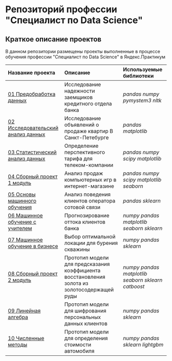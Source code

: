 # Репозиторий профессии "Специалист по Data Science"



## Краткое описание проектов

В данном репозитории размещены проекты выполненные в процессе обучения профессии "Специалист по Data Science" в Яндекс.Практикум

| Название проекта | Описание | Используемые библиотеки | 
| :---------------------- | :---------------------- | :---------------------- |
| [01 Предобработка данных](01_Предобработка_данных/) | Исследование надежности заемщиков кредитного отдела банка | *pandas* *numpy* *pymystem3* *nltk* |
| [02 Исследовательский анализ данных](02_Исследовательский_анализ_данных/) | Исследование объявлений о продаже квартир В Санкт-Петебурге | *pandas* *matplotlib* |
| [03 Статистический анализ данных](03_Статистический_анализ_данных/) | Определение перспективного тарифа для телеком-компании | *pandas* *numpy* *scipy* *matplotlib* |
| [04 Сборный проект 1 модуль](04_Сборный_проект_1_модуль/) | Анализ продаж компьютерных игр в интернет-магазине | *pandas* *numpy* *scipy* *matplotlib* *seaborn* |
| [05 Основы машинного обучения](05_Основы_машинного_обучения/) | Анализ поведения клиентов оператора сотовой связи | *pandas* *sklearn* |
| [06 Машинное обучение с учителем](06_Обучение_с_учителем/) | Прогнозирование оттока клиентов банка | *numpy* *pandas* *matplotlib* *seaborn* *sklearn* |
| [07 Машинное обучение в бизнесе](07_Машинное_обучение_в_бизнесе/) | Выбор оптимальной локации для бурения скважины | *numpy* *pandas* *sklearn* |
| [08 Сборный проект 2 модуль](08_Сборный_проект_2_модуль/) | Прототип модели для предсказания коэффициента восстановления золота из золотосодержащей руды | *numpy* *pandas* *matplotlib* *seaborn* *sklearn* *catboost* |
| [09 Линейная алгебра](09_Линейная_алгебра/) | Прототип модели для шифрования персональных данных клиентов | *numpy* *pandas* *sklearn* |
| [10 Численные методы](10_Численные_методы/) | Прототип модели для определения стоимости автомобиля | *numpy* *pandas* *sklearn* *lightgbm*|